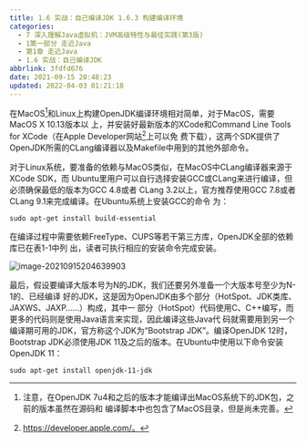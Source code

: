 ```yaml
---
title: 1.6 实战：自己编译JDK 1.6.3 构建编译环境
categories: 
  - 7 深入理解Java虛拟机：JVM高级特性与最佳实践(第3版)
  - 1第一部分 走近Java
  - 第1章 走近Java
  - 1.6 实战：自己编译JDK
abbrlink: 3fdfd676
date: 2021-09-15 20:48:23
updated: 2022-04-03 01:21:18
---
```

在MacOS[^1]和Linux上构建OpenJDK编译环境相对简单，对于MacOS，需要MacOS X 10.13版本以 上，并安装好最新版本的XCode和Command Line Tools for XCode（在Apple Developer网站[^2]上可以免 费下载），这两个SDK提供了OpenJDK所需的CLang编译器以及Makefile中用到的其他外部命令。

对于Linux系统，要准备的依赖与MacOS类似，在MacOS中CLang编译器来源于XCode SDK，而 Ubuntu里用户可以自行选择安装GCC或CLang来进行编译，但必须确保最低的版本为GCC 4.8或者 CLang 3.2以上，官方推荐使用GCC 7.8或者CLang 9.1来完成编译。在Ubuntu系统上安装GCC的命令 为：

```
sudo apt-get install build-essential
```
在编译过程中需要依赖FreeType、CUPS等若干第三方库，OpenJDK全部的依赖库已在表1-1中列 出，读者可执行相应的安装命令完成安装。

![image-20210915204639903](https://gitee.com/XiaoLan223/images/raw/master/Blog/Sum/20210915204647.png)

最后，假设要编译大版本号为N的JDK，我们还要另外准备一个大版本号至少为N-1的、已经编译 好的JDK，这是因为OpenJDK由多个部分（HotSpot、JDK类库、JAXWS、JAXP……）构成，其中一 部分（HotSpot）代码使用C、C++编写，而更多的代码则是使用Java语言来实现，因此编译这些Java代 码就需要用到另一个编译期可用的JDK，官方称这个JDK为“Bootstrap JDK”。编译OpenJDK 12时， Bootstrap JDK必须使用JDK 11及之后的版本。在Ubuntu中使用以下命令安装OpenJDK 11：
```
sudo apt-get install openjdk-11-jdk
```

[^1]: 注意，在OpenJDK 7u4和之后的版本才能编译出MacOS系统下的JDK包，之前的版本虽然在源码和 编译脚本中也包含了MacOS目录，但是尚未完善。 
[^2]: https://developer.apple.com/。
